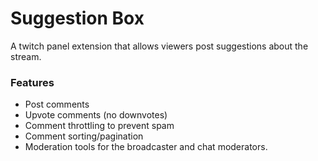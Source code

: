 # Suggestion Box
A twitch panel extension that allows viewers post suggestions about the stream.

### Features

* Post comments
* Upvote comments (no downvotes)
* Comment throttling to prevent spam
* Comment sorting/pagination
* Moderation tools for the broadcaster and chat moderators.
